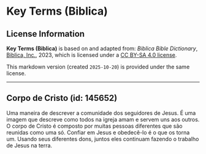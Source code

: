 # Key Terms (Biblica)

## License Information

**Key Terms (Biblica)** is based on and adapted from: _Biblica Bible Dictionary_, [Biblica, Inc.](https://www.biblica.com/), 2023, which is licensed under a [CC BY-SA 4.0 license](https://creativecommons.org/licenses/by-sa/4.0/legalcode.en).

This markdown version (created `2025-10-20`) is provided under the same license.



--------------------------------

## Corpo de Cristo (id: 145652)

Uma maneira de descrever a comunidade dos seguidores de Jesus. É uma imagem que descreve como todos na igreja amam e servem uns aos outros. O corpo de Cristo é composto por muitas pessoas diferentes que são reunidas como uma só. Confiar em Jesus e obedecê\-lo é o que os torna um. Usando seus diferentes dons, juntos eles continuam fazendo o trabalho de Jesus na terra.



